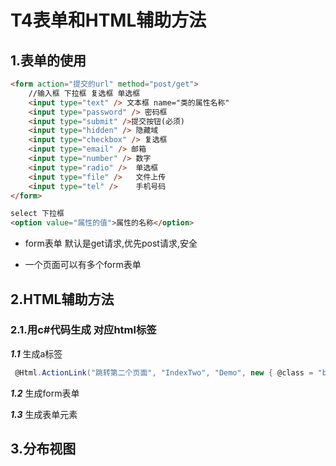 #		T4表单和HTML辅助方法

##		1.表单的使用

```html
<form action="提交的url" method="post/get">
	//输入框 下拉框 复选框 单选框
    <input type="text" /> 文本框 name="类的属性名称"
    <input type="password" /> 密码框
    <input type="submit" />提交按钮(必须) 
    <input type="hidden" /> 隐藏域
    <input type="checkbox" /> 复选框
    <input type="email" /> 邮箱
    <input type="number" /> 数字
    <input type="radio" /> 	单选框
    <input type="file" /> 	文件上传
    <input type="tel" /> 	手机号码
</form>
```

```html
select 下拉框
<option value="属性的值">属性的名称</option>
```

- form表单 默认是get请求,优先post请求,安全

- 一个页面可以有多个form表单

  

##		2.HTML辅助方法

###	2.1.用c#代码生成 对应html标签

***1.1***	生成a标签

```c#
 @Html.ActionLink("跳转第二个页面", "IndexTwo", "Demo", new { @class = "btn btn-success" })
```



***1.2***	生成form表单

***1.3***	生成表单元素



##   3.分布视图

